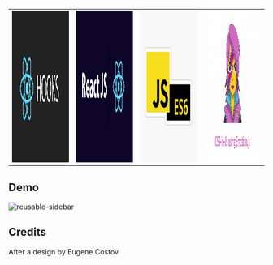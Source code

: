 
<table>
  <tr>
    <td><img src="readmeImages/ReactHooks.png" width=300 height=300></td>
    <td><img src="readmeImages/ReactJS.png" width=300 height=300></td>
    <td><img src="readmeImages/JSES6.jpg" width=300 height=300></td>
    <td><img src="readmeImages/Emotion.png" width=300 height=300></td>
  </tr>
 </table>


## Demo
![reusable-sidebar](https://user-images.githubusercontent.com/22078200/103313475-27943300-49ee-11eb-90c2-47c651eaa428.gif)

## Credits
After a design by Eugene Costov

